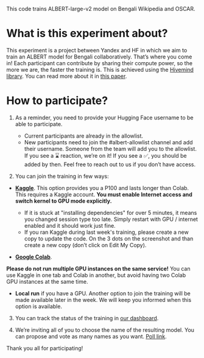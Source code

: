 
This code trains ALBERT-large-v2 model on Bengali Wikipedia and OSCAR.

# What is this experiment about?
This experiment is a project between Yandex and HF in which we aim to train an ALBERT model for Bengali collaboratively. That’s where you come in! Each participant can contribute by sharing their compute power, so the more we are, the faster the training is. This is achieved using the [Hivemind library](https://github.com/learning-at-home/hivemind/). You can read more about it in [this paper](https://arxiv.org/abs/2103.03239).


# How to participate?

1. As a reminder, you need to provide your Hugging Face username to be able to participate. 
    * Current participants are already in the allowlist.
    * New participants need to join the #albert-allowlist channel and add their username. Someone from the team will add you to the allowlist. If you see a :hourglass:  reaction, we’re on it! If you see a :white_check_mark:, you should be added by then. Feel free to reach out to us if you don’t have access.

2. You can join the training in few ways:

* **[Kaggle](https://www.kaggle.com/yhn112/collaborative-training-d87a28)**. This option provides you a P100 and lasts longer than Colab. This requires a Kaggle account. **You must enable Internet access and switch kernel to GPU mode explicitly.**
    * If it is stuck at "installing dependencies" for over 5 minutes, it means you changed session type too late. Simply restart with GPU / internet enabled and it should work just fine.
    * If you ran Kaggle during last week's training, please create a new copy to update the code. On the 3 dots on the screenshot and than create a new copy (don’t click on Edit My Copy).

* **[Google Colab](https://colab.research.google.com/github/mryab/collaborative-training/blob/main/colab_starter.ipynb)**.

**Please do not run multiple GPU instances on the same service!** You can use Kaggle in one tab and Colab in another, but avoid having two Colab GPU instances at the same time.

* **Local run** if you have a GPU. Another option to join the training will be made available later in the week. We will keep you informed when this option is available.

3. You can track the status of the training in [our dashboard](https://wandb.ai/learning-at-home/Main_metrics).

4. We’re inviting all of you to choose the name of the resulting model. You can propose and vote as many names as you want. [Poll link](https://poll.ly/#/LzpmDbRx).

Thank you all for participating!
